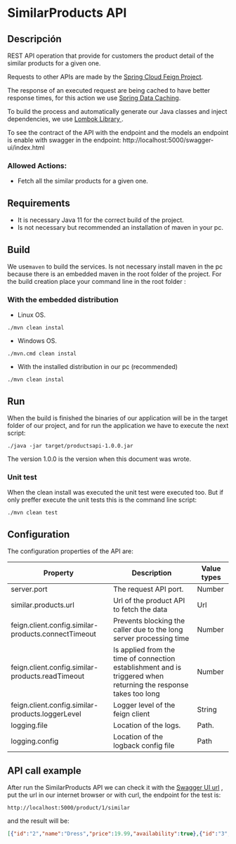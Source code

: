 # SimilarProducts API

## Descripción
REST API operation that provide for customers the product detail of the similar products for a given one.

Requests to other APIs are made by the [Spring Cloud Feign Project](https://docs.spring.io/spring-cloud-openfeign/docs/current/reference/html/#spring-cloud-feign).

The response of an executed request are being cached to have better response times, for this action we use [Spring Data Caching](https://spring.io/guides/gs/caching/).

To build the process and automatically generate our Java classes and inject dependencies, we use [Lombok Library ]([https://projectlombok.org).

To see the contract of the API with the endpoint and the models an endpoint is enable with swagger in the endpoint:  http://localhost:5000/swagger-ui/index.html

### Allowed Actions:
* Fetch all the similar products for a given one.

## Requirements
* It is necessary Java 11 for the correct build of the project.
* Is not necessary but recommended an installation of maven in your pc.

## Build
We use`maven` to build the services. Is not necessary install maven in the pc because there is an embedded maven in the root folder of the project.
For the build creation place your command line in the root folder :

### With the embedded distribution
* Linux OS.

```./mvn clean instal ```

* Windows OS.

```./mvn.cmd clean instal ```

* With the installed distribution in our pc (recommended)

```./mvn clean instal ```


## Run
When the build is finished the binaries of our application will be in the target folder of our project, and for run the application we have to execute the next script:

```./java -jar target/productsapi-1.0.0.jar```

The version 1.0.0 is the version when this document was wrote.

### Unit test
When the clean install was executed the unit test were executed too. But if only preffer execute the unit tests this is the command line script: 

```./mvn clean test```


## Configuration
The configuration properties of the API are:

| Property                                            | Description                                                                                                      | Value types |
|-----------------------------------------------------|------------------------------------------------------------------------------------------------------------------|-------------|
| server.port                                         | The request API port.                                                                                            | Number      | 
| similar.products.url                                | Url of the product API to fetch the data                                                                         | Url         |
| feign.client.config.similar-products.connectTimeout | Prevents blocking the caller due to the long server processing time                                              | Number      |
| feign.client.config.similar-products.readTimeout    | Is applied from the time of connection establishment and is triggered when returning the response takes too long | Number      | 
| feign.client.config.similar-products.loggerLevel    | Logger level of the feign client                                                                                 | String      |
| logging.file                                        | Location of the logs.                                                                                            | Path.       |
| logging.config                                      | Location of the logback config file                                                                              | Path        |

## API call example

After run the SimilarProducts API we can check it with the [Swagger UI url](http://localhost:5000/swagger-ui/index.html) , put the url in our internet browser or with curl, the endpoint for the test is:
```
http://localhost:5000/product/1/similar
```

and the result will be:

```json
[{"id":"2","name":"Dress","price":19.99,"availability":true},{"id":"3","name":"Blazer","price":29.99,"availability":false},{"id":"4","name":"Boots","price":39.99,"availability":true}]
```